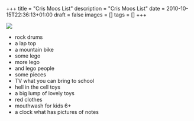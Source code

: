 +++
title = "Cris Moos List"
description = "Cris Moos List"
date = 2010-10-15T22:36:13+01:00
draft = false
images = []
tags = []
+++

<img style="display:block;margin:auto" src="https://i.ibb.co/zVz62BWy/crismoos-list.webp">

* rock drums 
* a lap top 
* a mountain bike
* some lego
* more lego
* and lego people
* some pieces
* TV what you can bring to school
* hell in the cell toys
* a big lump of lovely toys
* red clothes 
* mouthwash for kids 6+ 
* a clock what has pictures of notes